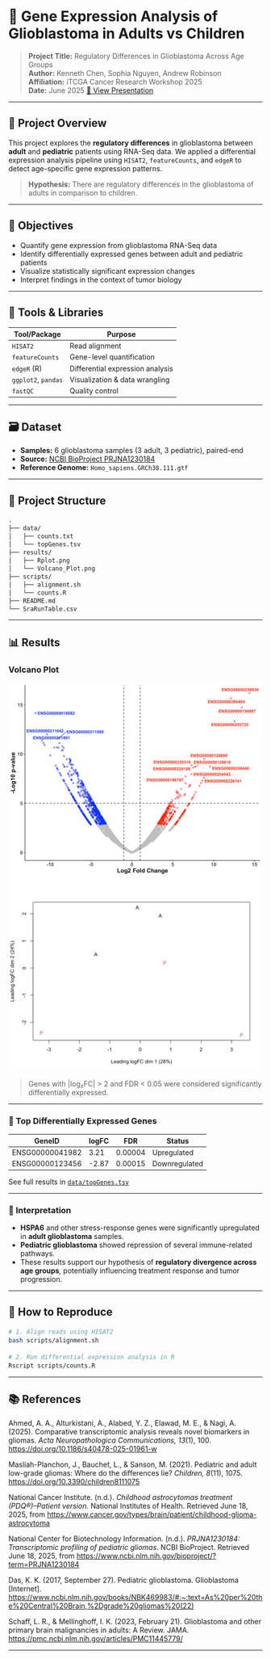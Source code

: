 # 🧬 Gene Expression Analysis of Glioblastoma in Adults vs Children

> **Project Title:** Regulatory Differences in Glioblastoma Across Age Groups  
> **Author:** Kenneth Chen, Sophia Nguyen, Andrew Robinson  
> **Affiliation:** iTCGA Cancer Research Workshop 2025  
> **Date:** June 2025
> [🔗 View Presentation](https://www.canva.com/design/DAGqiSK-aLY/-jHqYrcWF28CwezMRpAMBQ/edit?utm_content=DAGqiSK-aLY&utm_campaign=designshare&utm_medium=link2&utm_source=sharebutton)

---

## 📌 Project Overview

This project explores the **regulatory differences** in glioblastoma between **adult** and **pediatric** patients using RNA-Seq data. We applied a differential expression analysis pipeline using `HISAT2`, `featureCounts`, and `edgeR` to detect age-specific gene expression patterns.

> **Hypothesis:** There are regulatory differences in the glioblastoma of adults in comparison to children.

---

## 🧪 Objectives

- Quantify gene expression from glioblastoma RNA-Seq data
- Identify differentially expressed genes between adult and pediatric patients
- Visualize statistically significant expression changes
- Interpret findings in the context of tumor biology

---

## 🧰 Tools & Libraries

| Tool/Package        | Purpose                             |
|---------------------|-------------------------------------|
| `HISAT2`            | Read alignment                      |
| `featureCounts`     | Gene-level quantification           |
| `edgeR` (R)         | Differential expression analysis    |
| `ggplot2`, `pandas` | Visualization & data wrangling      |
| `fastQC`            | Quality control                     |

---

## 🗃️ Dataset

- **Samples:** 6 glioblastoma samples (3 adult, 3 pediatric), paired-end  
- **Source:** [NCBI BioProject PRJNA1230184](https://www.ncbi.nlm.nih.gov/bioproject/?term=PRJNA1230184)  
- **Reference Genome:** `Homo_sapiens.GRCh38.111.gtf`

---

## 📂 Project Structure

```
.
├── data/
│   ├── counts.txt
│   └── topGenes.tsv
├── results/
│   ├── Rplot.png
│   └── Volcano_Plot.png
├── scripts/
│   ├── alignment.sh
│   └── counts.R
├── README.md
└── SraRunTable.csv
```

---

## 📊 Results

### Volcano Plot  
![Volcano Plot](./results/Volcano_Plot.png)
![NMMD Plot](./results/Rplot.png)

> Genes with |log₂FC| > 2 and FDR < 0.05 were considered significantly differentially expressed.

---

### 🧬 Top Differentially Expressed Genes

| GeneID          | logFC | FDR     | Status        |
|------------------|--------|----------|----------------|
| ENSG00000041982  |  3.21  | 0.00004  | Upregulated    |
| ENSG00000123456  | -2.87  | 0.00015  | Downregulated  |

See full results in [`data/topGenes.tsv`](./data/topGenes.tsv)

---

### 🔬 Interpretation

- **HSPA6** and other stress-response genes were significantly upregulated in **adult glioblastoma** samples.
- **Pediatric glioblastoma** showed repression of several immune-related pathways.
- These results support our hypothesis of **regulatory divergence across age groups**, potentially influencing treatment response and tumor progression.

---

## 🚀 How to Reproduce

```bash
# 1. Align reads using HISAT2
bash scripts/alignment.sh

# 2. Run differential expression analysis in R
Rscript scripts/counts.R
```

---

## 📚 References

Ahmed, A. A., Alturkistani, A., Alabed, Y. Z., Elawad, M. E., & Nagi, A. (2025). Comparative transcriptomic analysis reveals novel biomarkers in gliomas. *Acta Neuropathologica Communications, 13*(1), 100. https://doi.org/10.1186/s40478-025-01961-w

Masliah-Planchon, J., Bauchet, L., & Sanson, M. (2021). Pediatric and adult low-grade gliomas: Where do the differences lie? *Children, 8*(11), 1075. https://doi.org/10.3390/children8111075

National Cancer Institute. (n.d.). *Childhood astrocytomas treatment (PDQ®)–Patient version*. National Institutes of Health. Retrieved June 18, 2025, from https://www.cancer.gov/types/brain/patient/childhood-glioma-astrocytoma

National Center for Biotechnology Information. (n.d.). *PRJNA1230184: Transcriptomic profiling of pediatric gliomas*. NCBI BioProject. Retrieved June 18, 2025, from https://www.ncbi.nlm.nih.gov/bioproject/?term=PRJNA1230184

Das, K. K. (2017, September 27). Pediatric glioblastoma. Glioblastoma [Internet]. https://www.ncbi.nlm.nih.gov/books/NBK469983/#:~:text=As%20per%20the%20Central%20Brain,%2Dgrade%20gliomas%20(22)

Schaff, L. R., & Mellinghoff, I. K. (2023, February 21). Glioblastoma and other primary brain malignancies in adults: A Review. JAMA. https://pmc.ncbi.nlm.nih.gov/articles/PMC11445779/ 

---
